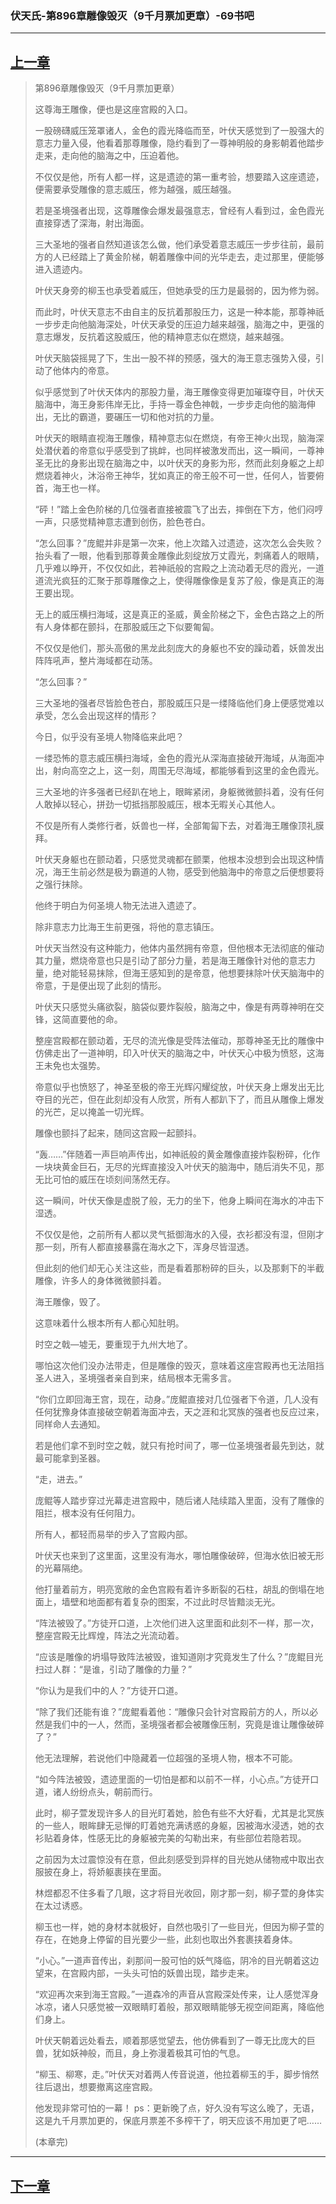 ### 伏天氏-第896章雕像毁灭（9千月票加更章）-69书吧

--------
[上一章](./8b5b22e5bb787f02b57cb7fe277324a1.md)
--------


>
>
>
>第896章雕像毁灭（9千月票加更章）
>
>这尊海王雕像，便也是这座宫殿的入口。
>
>一股磅礴威压笼罩诸人，金色的霞光降临而至，叶伏天感觉到了一股强大的意志力量入侵，他看着那尊雕像，隐约看到了一尊神明般的身影朝着他踏步走来，走向他的脑海之中，压迫着他。
>
>不仅仅是他，所有人都一样，这是遗迹的第一重考验，想要踏入这座遗迹，便需要承受雕像的意志威压，修为越强，威压越强。
>
>若是圣境强者出现，这尊雕像会爆发最强意志，曾经有人看到过，金色霞光直接穿透了深海，射出海面。
>
>三大圣地的强者自然知道该怎么做，他们承受着意志威压一步步往前，最前方的人已经踏上了黄金阶梯，朝着雕像中间的光华走去，走过那里，便能够进入遗迹内。
>
>叶伏天身旁的柳玉也承受着威压，但她承受的压力是最弱的，因为修为弱。
>
>而此时，叶伏天意志不由自主的反抗着那股压力，这是一种本能，那尊神祇一步步走向他脑海深处，叶伏天承受的压迫力越来越强，脑海之中，更强的意志爆发，反抗着这股威压，他的精神意志似在燃烧，越来越强。
>
>叶伏天脑袋摇晃了下，生出一股不祥的预感，强大的海王意志强势入侵，引动了他体内的帝意。
>
>似乎感觉到了叶伏天体内的那股力量，海王雕像变得更加璀璨夺目，叶伏天脑海中，海王身影伟岸无比，手持一尊金色神戟，一步步走向他的脑海伸出，无比的霸道，要碾压一切和他对抗的力量。
>
>叶伏天的眼睛直视海王雕像，精神意志似在燃烧，有帝王神火出现，脑海深处潜伏着的帝意似乎感受到了挑衅，也同样被激发而出，这一瞬间，一尊神圣无比的身影出现在脑海之中，以叶伏天的身影为形，然而此刻身躯之上却燃烧着神火，沐浴帝王神华，犹如真正的帝王般不可一世，任何人，皆要俯首，海王也一样。
>
>“砰！”踏上金色阶梯的几位强者直接被震飞了出去，摔倒在下方，他们闷哼一声，只感觉精神意志遭到创伤，脸色苍白。
>
>“怎么回事？”庞鲲并非是第一次来，他上次踏入过遗迹，这次怎么会失败？
>抬头看了一眼，他看到那尊黄金雕像此刻绽放万丈霞光，刺痛着人的眼睛，几乎难以睁开，不仅仅如此，若神祇般的宫殿之上流动着无尽的霞光，一道道流光疯狂的汇聚于那尊雕像之上，使得雕像像是复苏了般，像是真正的海王要出现。
>
>无上的威压横扫海域，这是真正的圣威，黄金阶梯之下，金色古路之上的所有人身体都在颤抖，在那股威压之下似要匍匐。
>
>不仅仅是他们，那头高傲的黑龙此刻庞大的身躯也不安的躁动着，妖兽发出阵阵吼声，整片海域都在动荡。
>
>“怎么回事？”
>
>三大圣地的强者尽皆脸色苍白，那股威压只是一缕降临他们身上便感觉难以承受，怎么会出现这样的情形？
>
>今日，似乎没有圣境人物降临来此吧？
>
>一缕恐怖的意志威压横扫海域，金色的霞光从深海直接破开海域，从海面冲出，射向高空之上，这一刻，周围无尽海域，都能够看到这里的金色霞光。
>
>三大圣地的许多强者已经趴在地上，眼眸紧闭，身躯微微颤抖着，没有任何人敢掉以轻心，拼劲一切抵挡那股威压，根本无暇关心其他人。
>
>不仅是所有人类修行者，妖兽也一样，全部匍匐下去，对着海王雕像顶礼膜拜。
>
>叶伏天身躯也在颤动着，只感觉灵魂都在颤栗，他根本没想到会出现这种情况，海王生前必然是极为霸道的人物，感受到他脑海中的帝意之后便想要将之强行抹除。
>
>他终于明白为何圣境人物无法进入遗迹了。
>
>除非意志力比海王生前更强，将他的意志镇压。
>
>叶伏天当然没有这种能力，他体内虽然拥有帝意，但他根本无法彻底的催动其力量，燃烧帝意也只是引动了部分力量，若是海王雕像针对他的意志力量，绝对能轻易抹除，但海王感知到的是帝意，他想要抹除叶伏天脑海中的帝意，于是便出现了此刻的情形。
>
>叶伏天只感觉头痛欲裂，脑袋似要炸裂般，脑海之中，像是有两尊神明在交锋，这简直要他的命。
>
>整座宫殿都在颤动着，无尽的流光像是受阵法催动，那尊神圣无比的雕像中仿佛走出了一道神明，印入叶伏天的脑海之中，叶伏天心中极为愤怒，这海王未免也太强势。
>
>帝意似乎也愤怒了，神圣至极的帝王光辉闪耀绽放，叶伏天身上爆发出无比夺目的光芒，但在此刻却没有人欣赏，所有人都趴下了，而且从雕像上爆发的光芒，足以掩盖一切光辉。
>
>雕像也颤抖了起来，随同这宫殿一起颤抖。
>
>“轰……”伴随着一声巨响声传出，如神祇般的黄金雕像直接炸裂粉碎，化作一块块黄金巨石，无尽的光辉直接没入叶伏天的脑海中，随后消失不见，那无比可怕的威压在顷刻间荡然无存。
>
>这一瞬间，叶伏天像是虚脱了般，无力的坐下，他身上瞬间在海水的冲击下湿透。
>
>不仅仅是他，之前所有人都以灵气抵御海水的入侵，衣衫都没有湿，但刚才那一刻，所有人都直接暴露在海水之下，浑身尽皆湿透。
>
>但此刻的他们却无心关注这些，而是看着那粉碎的巨头，以及那剩下的半截雕像，许多人的身体微微颤抖着。
>
>海王雕像，毁了。
>
>这意味着什么根本所有人都心知肚明。
>
>时空之戟—墟无，要重现于九州大地了。
>
>哪怕这次他们没办法带走，但是雕像的毁灭，意味着这座宫殿再也无法阻挡圣人进入，圣境强者亲自到来，结局根本无需多言。
>
>“你们立即回海王宫，现在，动身。”庞鲲直接对几位强者下令道，几人没有任何犹豫身体直接破空朝着海面冲去，天之涯和北冥族的强者也反应过来，同样命人去通知。
>
>若是他们拿不到时空之戟，就只有抢时间了，哪一位圣境强者最先到达，就最可能拿到圣器。
>
>“走，进去。”
>
>庞鲲等人踏步穿过光幕走进宫殿中，随后诸人陆续踏入里面，没有了雕像的阻拦，根本没有任何阻力。
>
>所有人，都轻而易举的步入了宫殿内部。
>
>叶伏天也来到了这里面，这里没有海水，哪怕雕像破碎，但海水依旧被无形的光幕隔绝。
>
>他打量着前方，明亮宽敞的金色宫殿有着许多断裂的石柱，胡乱的倒塌在地面上，墙壁和地面都有着复杂的图案，不过此时尽皆黯淡无光。
>
>“阵法被毁了。”方徒开口道，上次他们进入这里面和此刻不一样，那一次，整座宫殿无比辉煌，阵法之光流动着。
>
>“应该是雕像的坍塌导致阵法被毁，谁知道刚才究竟发生了什么？”庞鲲目光扫过人群：“是谁，引动了雕像的力量？”
>
>“你认为是我们中的人？”方徒开口道。
>
>“除了我们还能有谁？”庞鲲看着他：“雕像只会针对宫殿前方的人，所以必然是我们中的一人，然而，圣境强者都会被雕像压制，究竟是谁让雕像破碎了？”
>
>他无法理解，若说他们中隐藏着一位超强的圣境人物，根本不可能。
>
>“如今阵法被毁，遗迹里面的一切怕是都和以前不一样，小心点。”方徒开口道，诸人纷纷点头，朝前而行。
>
>此时，柳子萱发现许多人的目光盯着她，脸色有些不大好看，尤其是北冥族的一些人，眼眸肆无忌惮的盯着她充满诱惑的身躯，因被海水浸透，她的衣衫贴着身体，性感无比的身躯被完美的勾勒出来，有些部位若隐若现。
>
>之前因为太过震惊没有在意，但此刻感受到异样的目光她从储物戒中取出衣服披在身上，将娇躯裹挟在里面。
>
>林煜都忍不住多看了几眼，这才将目光收回，刚才那一刻，柳子萱的身体实在太过诱惑。
>
>柳玉也一样，她的身材本就极好，自然也吸引了一些目光，但因为柳子萱的存在，在她身上停留的目光要少一些，此刻也取出外套裹挟着身体。
>
>“小心。”一道声音传出，刹那间一股可怕的妖气降临，阴冷的目光朝着这边望来，在宫殿内部，一头头可怕的妖兽出现，踏步走来。
>
>“欢迎再次来到海王宫殿。”一道森冷的声音从宫殿深处传来，让人感觉浑身冰凉，诸人只感觉被一双眼睛盯着般，那双眼睛能够无视空间距离，降临他们身上。
>
>叶伏天朝着远处看去，顺着那感觉望去，他仿佛看到了一尊无比庞大的巨兽，犹如妖神般，而且，身上弥漫着极其可怕的气息。
>
>“柳玉、柳寒，走。”叶伏天对着两人传音说道，他拉着柳玉的手，脚步悄然往后退出，想要撤离这座宫殿。
>
>他发现非常可怕的一幕！
>ps：更新晚了点，好久没有写这么晚了，无语，这是九千月票加更的，保底月票差不多榨干了，明天应该不用加更了吧……
>
>(本章完)
>
>

--------
[下一章](./5d1698f277ae124e8c3cef5ab17a1632.md)
--------

